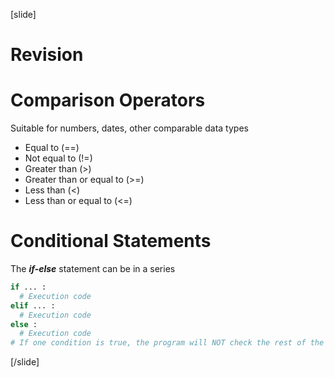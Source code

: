 [slide]
# Revision

# Comparison Operators
Suitable for numbers, dates, other comparable data types

* Equal to (==)
* Not equal to (!=)
* Greater than (>)
* Greater than or equal to (>=)
* Less than (<)
* Less than or equal to (<=)

# Conditional Statements
The ***if-else*** statement can be in a series
```python
if ... : 
  # Execution code
elif ... :
  # Execution code
else :
  # Execution code
# If one condition is true, the program will NOT check the rest of the conditions
```
[/slide]